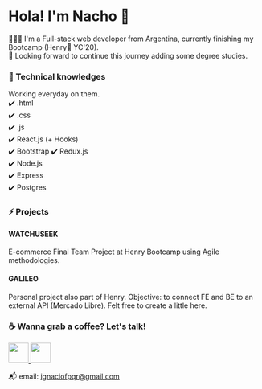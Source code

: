 # Hola! I'm Nacho 👋

👨🏽‍💻 I'm a Full-stack web developer from Argentina, currently finishing my Bootcamp (Henry🚀  YC'20). <br>
🌱 Looking forward to continue this journey adding some degree studies. <br>


<h3> 🧠 Technical knowledges </h3>

Working everyday on them. <br>
✔️ .html <br>
✔️ .css <br>
✔️ .js <br>
✔️ React.js (+ Hooks) <br> 
✔️ Bootstrap
✔️ Redux.js <br>
✔️ Node.js <br>
✔️ Express <br>
✔️ Postgres <br>


<h3> ⚡ Projects </h3>

<h4> WATCHUSEEK </h4>
E-commerce Final Team Project at Henry Bootcamp using Agile methodologies.


<h4> GALILEO </h4>
Personal project also part of Henry.
Objective: to connect FE and BE to an external API (Mercado Libre).
Felt free to create a little here.


<h3> ☕ Wanna grab a coffee? Let's talk! </h3>

<a href="https://www.twitter.com/nachfp" target="_blank"> <img src="https://www.iconfinder.com/data/icons/social-flat-rounded-rects/512/twitter-512.png" width="40" height="40"> </a> 
<a href="https://www.linkedin.com/in/ignaciofpqr/" target="_blank"> <img src="https://cdn3.iconfinder.com/data/icons/inficons/512/linkedin.png" width="40" height="40"> </a> 

📬 email: ignaciofpqr@gmail.com 
